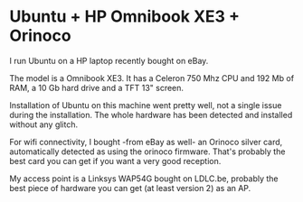 # Ubuntu + HP Omnibook XE3 + Orinoco

I run Ubuntu on a HP laptop recently bought on eBay.

The model is a Omnibook XE3.
It has a Celeron 750 Mhz CPU and 192 Mb of RAM, a 10 Gb hard drive and a TFT 13" screen.

Installation of Ubuntu on this machine went pretty well, not a single issue during the installation.
The whole hardware has been detected and installed without any glitch.

For wifi connectivity, I bought -from eBay as well- an Orinoco silver card, automatically detected as using the orinoco firmware. That's probably the best card you can get if you want a very good reception.

My access point is a Linksys WAP54G bought on LDLC.be, probably the best piece of hardware you can get (at least version 2) as an AP.
